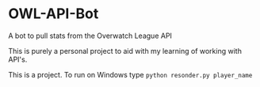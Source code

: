 # OWL-API-Bot
A bot to pull stats from the Overwatch League API

This is purely a personal project to aid with my learning of working with API's.

This is a project. To run on Windows type ``` python resonder.py player_name ```

